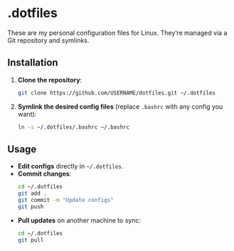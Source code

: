 # .dotfiles

These are my personal configuration files for Linux. They’re managed via a Git repository and symlinks.

## Installation

1. **Clone the repository**:
   ```bash
   git clone https://github.com/USERNAME/dotfiles.git ~/.dotfiles
   ```
2. **Symlink the desired config files** (replace `.bashrc` with any config you want):
   ```bash
   ln -s ~/.dotfiles/.bashrc ~/.bashrc
   ```

## Usage

- **Edit configs** directly in `~/.dotfiles`.
- **Commit changes**:
   ```bash
   cd ~/.dotfiles
   git add .
   git commit -m "Update configs"
   git push
   ```
- **Pull updates** on another machine to sync:
   ```bash
   cd ~/.dotfiles
   git pull
   ```